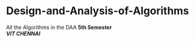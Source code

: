 # Design-and-Analysis-of-Algorithms
All the Algorithms in the DAA
**5th Semester**
<br>
_**VIT CHENNAI**_
